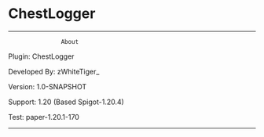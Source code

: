 # ChestLogger

---------------------------------------------------

                   About
                   
Plugin: ChestLogger

Developed By: zWhiteTiger_

Version: 1.0-SNAPSHOT

Support: 1.20 (Based Spigot-1.20.4)

Test: paper-1.20.1-170

---------------------------------------------------

